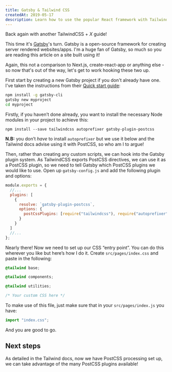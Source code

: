 ```yaml
---
title: Gatsby & Tailwind CSS
createdAt: 2019-05-17
description: Learn how to use the popular React framework with Tailwind CSS
---
```


Back again with another TailwindCSS + _X_ guide!

This time it's [Gatsby](https://www.gatsbyjs.org/)'s turn. Gatsby is a open-source framework for creating server rendered websites/apps. I'm a huge fan of Gatsby, so much so you are reading this
article on a site built using it!

Again, this not a comparison to Next.js, create-react-app or anything else - so now that's out of the way, let's get to work hooking these two up.

First start by creating a new Gatsby project if you don't already have one. I've taken the instructions from their [Quick start guide](https://www.gatsbyjs.org/docs/quick-start/):

```bash
npm install -g gatsby-cli
gatsby new myproject
cd myproject
```

Firstly, if you haven’t done already, you want to install the necessary Node modules in your project to achieve this:

```
npm install --save tailwindcss autoprefixer gatsby-plugin-postcss
```

**N.B:** you don’t _have_ to install `autoprefixer` but we use it below and the Tailwind docs advise using it with PostCSS, so who am I to argue!

Then, rather than creating any custom scripts, we can hook into the Gatsby plugin system. As TailwindCSS exports PostCSS directives, we can use it as a PostCSS plugin, so we need to tell Gatsby which
PostCSS plugins we would like to use. Open up `gatsby-config.js` and add the following plugin and options:

```javascript
module.exports = {
  //...
  plugins: [
    {
      resolve: `gatsby-plugin-postcss`,
      options: {
        postCssPlugins: [require("tailwindcss"), require("autoprefixer")]
      }
    }
  ]
  //...
};
```

Nearly there! Now we need to set up our CSS “entry point”. You can do this wherever you like but here’s how I do it. Create `src/pages/index.css` and paste in the following:

```css
@tailwind base;

@tailwind components;

@tailwind utilities;

/* Your custom CSS here */
```

To make use of this file, just make sure that in your `src/pages/index.js` you have:

```javascript
import "index.css";
```

And you are good to go.

## Next steps

As detailed in the Tailwind docs, now we have PostCSS processing set up, we can take advantage of the many PostCSS plugins available!
